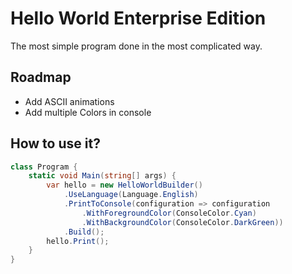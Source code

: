 # Hello World Enterprise Edition
The most simple program done in the most complicated way.

## Roadmap

* Add ASCII animations
* Add multiple Colors in console


## How to use it?

```csharp
class Program {
	static void Main(string[] args) {
		var hello = new HelloWorldBuilder()
			.UseLanguage(Language.English)
			.PrintToConsole(configuration => configuration
				.WithForegroundColor(ConsoleColor.Cyan)
				.WithBackgroundColor(ConsoleColor.DarkGreen))
			.Build();
		hello.Print();
	}
}
```
